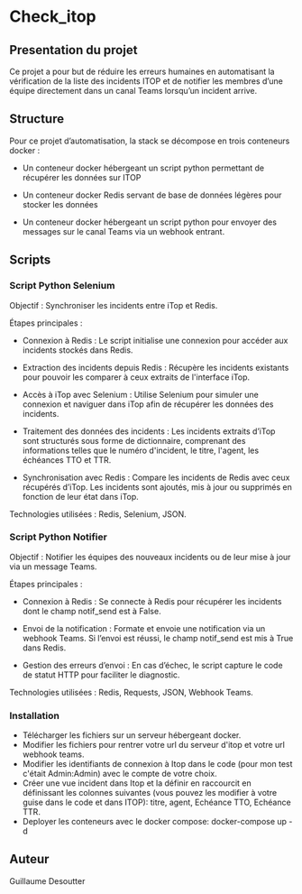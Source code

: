 # Check_itop

  
  
  

## Presentation du projet

  

Ce projet a pour but de réduire les erreurs humaines en automatisant la vérification de la liste des incidents ITOP et de notifier les membres d’une équipe directement dans un canal Teams lorsqu’un incident arrive.

  

## Structure

  

Pour ce projet d’automatisation, la stack se décompose en trois conteneurs docker :

-  Un conteneur docker hébergeant un script python permettant de récupérer les données sur ITOP

-  Un conteneur docker Redis servant de base de données légères pour stocker les données

-  Un conteneur docker hébergeant un script python pour envoyer des messages sur le canal Teams via un webhook entrant.

  

## Scripts

  

### Script Python Selenium
  

Objectif : Synchroniser les incidents entre iTop et Redis.

Étapes principales :

- Connexion à Redis : Le script initialise une connexion pour accéder aux incidents stockés dans Redis.

- Extraction des incidents depuis Redis : Récupère les incidents existants pour pouvoir les comparer à ceux extraits de l'interface iTop.

- Accès à iTop avec Selenium : Utilise Selenium pour simuler une connexion et naviguer dans iTop afin de récupérer les données des incidents.

- Traitement des données des incidents : Les incidents extraits d’iTop sont structurés sous forme de dictionnaire, comprenant des informations telles que le numéro d'incident, le titre, l'agent, les échéances TTO et TTR.

- Synchronisation avec Redis : Compare les incidents de Redis avec ceux récupérés d’iTop. Les incidents sont ajoutés, mis à jour ou supprimés en fonction de leur état dans iTop.

Technologies utilisées : Redis, Selenium, JSON.

  

###  Script Python Notifier

  

Objectif : Notifier les équipes des nouveaux incidents ou de leur mise à jour via un message Teams.

Étapes principales :

- Connexion à Redis : Se connecte à Redis pour récupérer les incidents dont le champ notif_send est à False.

- Envoi de la notification : Formate et envoie une notification via un webhook Teams. Si l’envoi est réussi, le champ notif_send est mis à True dans Redis.

- Gestion des erreurs d’envoi : En cas d’échec, le script capture le code de statut HTTP pour faciliter le diagnostic.

Technologies utilisées : Redis, Requests, JSON, Webhook Teams.

### 
### Installation

- Télécharger les fichiers sur un serveur hébergeant docker.
- Modifier les fichiers pour rentrer votre url du serveur d'itop et votre url webhook teams.
- Modifier les identifiants de connexion à Itop dans le code (pour mon test c'était Admin:Admin) avec le compte de votre choix.
- Créer une vue incident dans Itop et la définir en raccourcit en définissant les colonnes suivantes (vous pouvez les modifier à votre guise dans le code et dans ITOP): titre, agent, Echéance TTO, Echéance TTR.
- Deployer les conteneurs avec le docker compose: docker-compose up -d

## Auteur

Guillaume Desoutter
